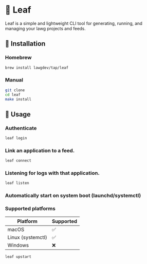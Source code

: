 # 🍃 Leaf

Leaf is a simple and lightweight CLI tool for generating, running, and managing your lawg projects and feeds.

## 🌿 Installation

### Homebrew

```bash
brew install lawgdev/tap/leaf
```

### Manual

```bash
git clone
cd leaf
make install
```

## 🌿 Usage

### Authenticate

```bash
leaf login
```

### Link an application to a feed.

```bash
leaf connect
```

### Listening for logs with that application.

```bash
leaf listen
```

### Automatically start on system boot (launchd/systemctl)

### Supported platforms

| Platform             | Supported |
| -------------------- | --------- |
| macOS                | ✅        |
| Linux (systemctl)    | ✅        |
| Windows              | ❌        |



```bash
leaf upstart
```

